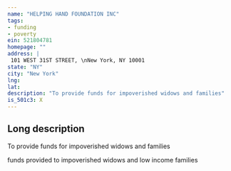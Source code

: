 ```yaml
---
name: "HELPING HAND FOUNDATION INC"
tags:
- funding
- poverty
ein: 521804781
homepage: ""
address: |
 101 WEST 31ST STREET, \nNew York, NY 10001
state: "NY"
city: "New York"
lng: 
lat: 
description: "To provide funds for impoverished widows and families"
is_501c3: X
---
```


## Long description

To provide funds for impoverished widows and families
  
  funds provided to impoverished widows and low income families
